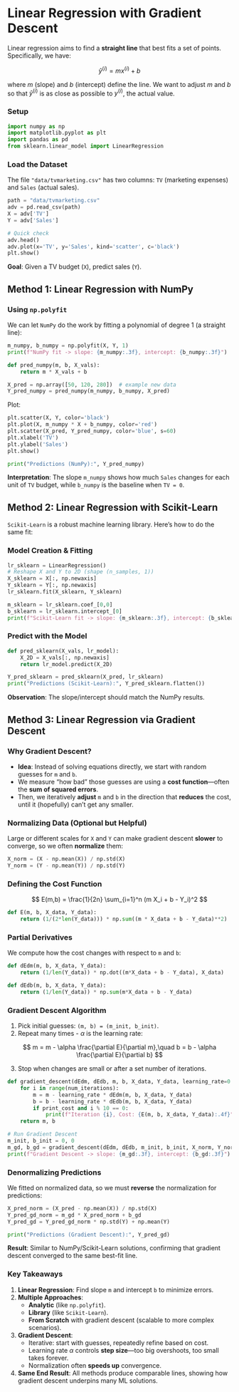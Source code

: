 # **Linear Regression with Gradient Descent**

Linear regression aims to find a **straight line** that best fits a set of points. Specifically, we have:  

$$
\hat{y}^{(i)} = m x^{(i)} + b
$$

where $m$ (slope) and $b$ (intercept) define the line. We want to adjust $m$ and $b$ so that $\hat{y}^{(i)}$ is as close as possible to $y^{(i)}$, the actual value.

### **Setup**

```python
import numpy as np
import matplotlib.pyplot as plt
import pandas as pd
from sklearn.linear_model import LinearRegression
```

### **Load the Dataset**
The file `"data/tvmarketing.csv"` has two columns: `TV` (marketing expenses) and `Sales` (actual sales).

```python
path = "data/tvmarketing.csv"
adv = pd.read_csv(path)
X = adv['TV']
Y = adv['Sales']

# Quick check
adv.head()
adv.plot(x='TV', y='Sales', kind='scatter', c='black')
plt.show()
```
**Goal**: Given a TV budget (`X`), predict sales (`Y`).

## **Method 1: Linear Regression with NumPy**

### **Using `np.polyfit`**
We can let `NumPy` do the work by fitting a polynomial of degree 1 (a straight line):
```python
m_numpy, b_numpy = np.polyfit(X, Y, 1)
print(f"NumPy fit -> slope: {m_numpy:.3f}, intercept: {b_numpy:.3f}")

def pred_numpy(m, b, X_vals):
    return m * X_vals + b

X_pred = np.array([50, 120, 280])  # example new data
Y_pred_numpy = pred_numpy(m_numpy, b_numpy, X_pred)
```
Plot:
```python
plt.scatter(X, Y, color='black')
plt.plot(X, m_numpy * X + b_numpy, color='red')
plt.scatter(X_pred, Y_pred_numpy, color='blue', s=60)
plt.xlabel('TV')
plt.ylabel('Sales')
plt.show()

print("Predictions (NumPy):", Y_pred_numpy)
```
**Interpretation**: The slope `m_numpy` shows how much `Sales` changes for each unit of `TV` budget, while `b_numpy` is the baseline when `TV = 0`.

## **Method 2: Linear Regression with Scikit-Learn**

`Scikit-Learn` is a robust machine learning library. Here’s how to do the same fit:

### **Model Creation & Fitting**
```python
lr_sklearn = LinearRegression()
# Reshape X and Y to 2D (shape (n_samples, 1))
X_sklearn = X[:, np.newaxis]
Y_sklearn = Y[:, np.newaxis]
lr_sklearn.fit(X_sklearn, Y_sklearn)

m_sklearn = lr_sklearn.coef_[0,0]
b_sklearn = lr_sklearn.intercept_[0]
print(f"Scikit-Learn fit -> slope: {m_sklearn:.3f}, intercept: {b_sklearn:.3f}")
```

### **Predict with the Model**
```python
def pred_sklearn(X_vals, lr_model):
    X_2D = X_vals[:, np.newaxis]
    return lr_model.predict(X_2D)

Y_pred_sklearn = pred_sklearn(X_pred, lr_sklearn)
print("Predictions (Scikit-Learn):", Y_pred_sklearn.flatten())
```
**Observation**: The slope/intercept should match the NumPy results.

## **Method 3: Linear Regression via Gradient Descent**

### **Why Gradient Descent?**
- **Idea**: Instead of solving equations directly, we start with random guesses for `m` and `b`.
- We measure “how bad” those guesses are using a **cost function**—often the **sum of squared errors**.
- Then, we iteratively **adjust** `m` and `b` in the direction that **reduces** the cost, until it (hopefully) can’t get any smaller.

### **Normalizing Data (Optional but Helpful)**
Large or different scales for `X` and `Y` can make gradient descent **slower** to converge, so we often **normalize** them:
```python
X_norm = (X - np.mean(X)) / np.std(X)
Y_norm = (Y - np.mean(Y)) / np.std(Y)
```

### **Defining the Cost Function**  

$$
E(m,b) = \frac{1}{2n} \sum_{i=1}^n (m X_i + b - Y_i)^2
$$

```python
def E(m, b, X_data, Y_data):
    return (1/(2*len(Y_data))) * np.sum((m * X_data + b - Y_data)**2)
```

### **Partial Derivatives**
We compute how the cost changes with respect to `m` and `b`:
```python
def dEdm(m, b, X_data, Y_data):
    return (1/len(Y_data)) * np.dot((m*X_data + b - Y_data), X_data)

def dEdb(m, b, X_data, Y_data):
    return (1/len(Y_data)) * np.sum(m*X_data + b - Y_data)
```

### **Gradient Descent Algorithm**
1. Pick initial guesses: `(m, b) = (m_init, b_init)`.
2. Repeat many times - $\alpha$ is the learning rate:  

$$
m = m - \alpha \frac{\partial E}{\partial m},\quad 
b = b - \alpha \frac{\partial E}{\partial b}
$$

3. Stop when changes are small or after a set number of iterations.

```python
def gradient_descent(dEdm, dEdb, m, b, X_data, Y_data, learning_rate=0.001, num_iterations=1000, print_cost=False):
    for i in range(num_iterations):
        m = m - learning_rate * dEdm(m, b, X_data, Y_data)
        b = b - learning_rate * dEdb(m, b, X_data, Y_data)
        if print_cost and i % 10 == 0:
            print(f"Iteration {i}, Cost: {E(m, b, X_data, Y_data):.4f}")
    return m, b

# Run Gradient Descent
m_init, b_init = 0, 0
m_gd, b_gd = gradient_descent(dEdm, dEdb, m_init, b_init, X_norm, Y_norm, learning_rate=1.2, num_iterations=30, print_cost=True)
print(f"Gradient Descent -> slope: {m_gd:.3f}, intercept: {b_gd:.3f}")
```

### **Denormalizing Predictions**
We fitted on normalized data, so we must **reverse** the normalization for predictions:
```python
X_pred_norm = (X_pred - np.mean(X)) / np.std(X)
Y_pred_gd_norm = m_gd * X_pred_norm + b_gd
Y_pred_gd = Y_pred_gd_norm * np.std(Y) + np.mean(Y)

print("Predictions (Gradient Descent):", Y_pred_gd)
```
**Result**: Similar to NumPy/Scikit-Learn solutions, confirming that gradient descent converged to the same best-fit line.

### **Key Takeaways**
1. **Linear Regression**: Find slope `m` and intercept `b` to minimize errors.
2. **Multiple Approaches**:
   - **Analytic** (like `np.polyfit`).
   - **Library** (like `Scikit-Learn`).
   - **From Scratch** with gradient descent (scalable to more complex scenarios).
3. **Gradient Descent**:
   - Iterative: start with guesses, repeatedly refine based on cost.
   - Learning rate $\alpha$ controls **step size**—too big overshoots, too small takes forever.
   - Normalization often **speeds up** convergence.
4. **Same End Result**: All methods produce comparable lines, showing how gradient descent underpins many ML solutions.